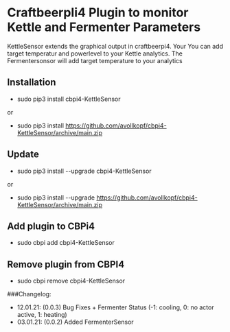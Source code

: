 # CraftbeerpIi4 Plugin to monitor Kettle and Fermenter Parameters

KettleSensor extends the graphical output in craftbeerpi4. Your You can add target temperatur and powerlevel to your Kettle analytics.
The Fermentersonsor will add target temperature to your analytics

## Installation

- sudo pip3 install cbpi4-KettleSensor

or

- sudo pip3 install https://github.com/avollkopf/cbpi4-KettleSensor/archive/main.zip

## Update

- sudo pip3 install --upgrade cbpi4-KettleSensor

or

- sudo pip3 install --upgrade https://github.com/avollkopf/cbpi4-KettleSensor/archive/main.zip

## Add plugin to CBPi4

- sudo cbpi add cbpi4-KettleSensor

## Remove plugin from CBPI4

- sudo cbpi remove cbpi4-KettleSensor

###Changelog:

- 12.01.21: (0.0.3) Bug Fixes + Fermenter Status (-1: cooling, 0: no actor active, 1: heating)
- 03.01.21: (0.0.2) Added FermenterSensor
